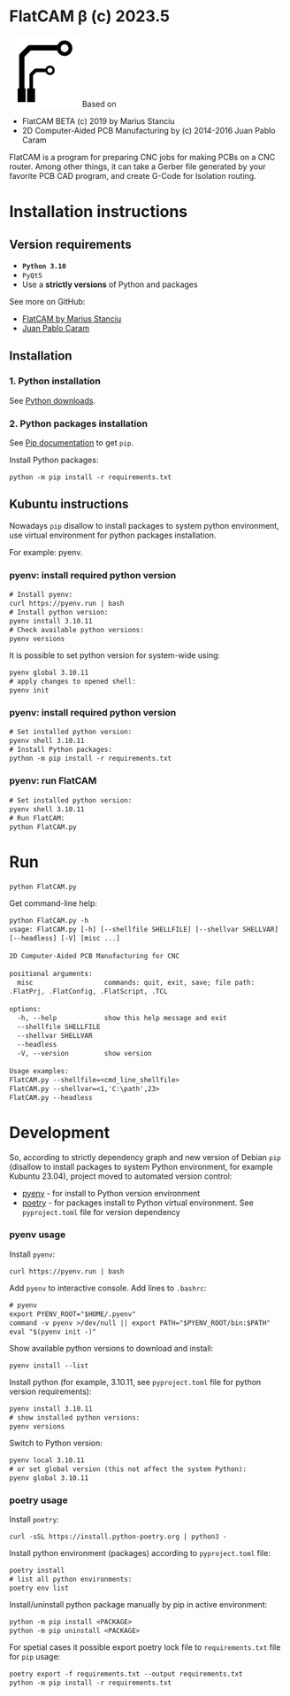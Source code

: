 # FlatCAM β (c) 2023.5

![FlatCAM β](/assets/resources/flatcam_icon128.png)
Based on
* FlatCAM BETA (c) 2019 by Marius Stanciu
* 2D Computer-Aided PCB Manufacturing by (c) 2014-2016 Juan Pablo Caram

FlatCAM is a program for preparing CNC jobs for making PCBs on a CNC router.
Among other things, it can take a Gerber file generated by your favorite PCB
CAD program, and create G-Code for Isolation routing.

# Installation instructions

## Version requirements
* **`Python 3.10`**
* `PyQt5`
* Use a **strictly versions** of Python and packages

See more on GitHub:
* [FlatCAM by Marius Stanciu](https://github.com/MRemy2/FlatCam)
* [Juan Pablo Caram](https://github.com/Denvi/FlatCAM)

## Installation

### 1. Python installation

See [Python downloads](https://www.python.org/downloads/).

### 2. Python packages installation
See [Pip documentation](https://pip.pypa.io/en/latest/installation/) to get `pip`.

Install Python packages:
```
python -m pip install -r requirements.txt
```

## Kubuntu instructions

Nowadays `pip` disallow to install packages to system python environment, use virtual environment for python packages installation.

For example: pyenv.

### pyenv: install required python version

```
# Install pyenv:
curl https://pyenv.run | bash
# Install python version:
pyenv install 3.10.11
# Check available python versions:
pyenv versions
```

It is possible to set python version for system-wide using:
```
pyenv global 3.10.11
# apply changes to opened shell:
pyenv init
```


### pyenv: install required python version

```
# Set installed python version:
pyenv shell 3.10.11
# Install Python packages:
python -m pip install -r requirements.txt
```

### pyenv: run FlatCAM

```
# Set installed python version:
pyenv shell 3.10.11
# Run FlatCAM:
python FlatCAM.py
```

# Run

```
python FlatCAM.py
```

Get command-line help:
```
python FlatCAM.py -h
usage: FlatCAM.py [-h] [--shellfile SHELLFILE] [--shellvar SHELLVAR] [--headless] [-V] [misc ...]

2D Computer-Aided PCB Manufacturing for CNC

positional arguments:
  misc                  commands: quit, exit, save; file path: .FlatPrj, .FlatConfig, .FlatScript, .TCL

options:
  -h, --help            show this help message and exit
  --shellfile SHELLFILE
  --shellvar SHELLVAR
  --headless
  -V, --version         show version

Usage examples:
FlatCAM.py --shellfile=<cmd_line_shellfile>
FlatCAM.py --shellvar=<1,'C:\path',23>
FlatCAM.py --headless
```

# Development

So, according to strictly dependency graph and new version of Debian `pip` (disallow to install packages to system Python environment, for example Kubuntu 23.04), project moved to automated version control:
* [pyenv](https://github.com/pyenv/pyenv?ysclid=lhe4n4h8za388534739#installation) - for install to Python version environment
* [poetry](https://python-poetry.org/docs/) - for packages install to Python virtual environment. See `pyproject.toml` file for version dependency

### pyenv usage

Install `pyenv`:
```
curl https://pyenv.run | bash
```

Add `pyenv` to interactive console. Add lines to `.bashrc`:
```
# pyenv
export PYENV_ROOT="$HOME/.pyenv"
command -v pyenv >/dev/null || export PATH="$PYENV_ROOT/bin:$PATH"
eval "$(pyenv init -)"
```

Show available python versions to download and install:
```
pyenv install --list
```

Install python (for example, 3.10.11, see `pyproject.toml` file for python version requirements):
```
pyenv install 3.10.11
# show installed python versions:
pyenv versions
```

Switch to Python version:
```
pyenv local 3.10.11
# or set global version (this not affect the system Python):
pyenv global 3.10.11
```

### poetry usage

Install `poetry`:
```
curl -sSL https://install.python-poetry.org | python3 -
```

Install python environment (packages) according to `pyproject.toml` file:
```
poetry install
# list all python environments:
poetry env list
```

Install/uninstall python package manually by pip in active environment:
```
python -m pip install <PACKAGE>
python -m pip uninstall <PACKAGE>
```

For spetial cases it possible export poetry lock file to `requirements.txt` file for `pip` usage:
```
poetry export -f requirements.txt --output requirements.txt
python -m pip install -r requirements.txt
```

